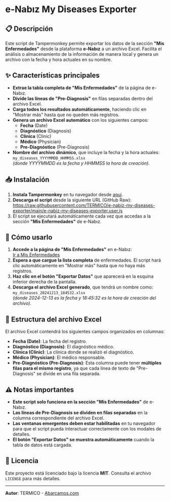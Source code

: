 # e-Nabız My Diseases Exporter

## 📋 **Descripción**
Este script de Tampermonkey permite exportar los datos de la sección **"Mis Enfermedades"** desde la plataforma **e-Nabız** a un archivo Excel. Facilita el análisis o almacenamiento de la información de manera local y genera un archivo con la fecha y hora actuales en su nombre.

## ✨ **Características principales**
- **Extrae la tabla completa de "Mis Enfermedades"** de la página de e-Nabız.
- **Divide las líneas de "Pre-Diagnosis"** en filas separadas dentro del archivo Excel.
- **Carga todos los resultados automáticamente**, haciendo clic en "Mostrar más" hasta que no queden más registros.
- **Genera un archivo Excel automático** con los siguientes campos:
  - **Fecha** (Date)
  - **Diagnóstico** (Diagnosis)
  - **Clínica** (Clinic)
  - **Médico** (Physician)
  - **Pre-Diagnóstico** (Pre-Diagnosis)
- **Nombre del archivo dinámico**, que incluye la fecha y la hora actuales:  
  `my_diseases_YYYYMMDD_HHMMSS.xlsx`  
  *(donde YYYYMMDD es la fecha y HHMMSS la hora de creación).*

## 📥 **Instalación**
1. **Instala Tampermonkey** en tu navegador desde [aquí](https://www.tampermonkey.net/).
2. **Descarga el script** desde la siguiente URL (GitHub Raw):  https://raw.githubusercontent.com/TERMICO/e-nabiz-my-diseases-exporter/main/e-nabiz-my-diseases-exporter.user.js
3. El script se ejecutará automáticamente cada vez que accedas a la sección **"Mis Enfermedades"** de e-Nabız.

## 🚀 **Cómo usarlo**
1. **Accede a la página de "Mis Enfermedades"** en e-Nabız:  
[Ir a Mis Enfermedades](https://enabiz.gov.tr/HastaBilgileri/Hastalik)
2. **Espera a que cargue la lista completa** de enfermedades. El script hará clic automáticamente en "Mostrar más" hasta que no haya más registros.
3. **Haz clic en el botón "Exportar Datos"** que aparecerá en la esquina inferior derecha de la pantalla.
4. **Descarga el archivo Excel generado**, que tendrá un nombre como:  
`my_diseases_20241213_184532.xlsx`  
*(donde 2024-12-13 es la fecha y 18:45:32 es la hora de creación del archivo).*

## 📂 **Estructura del archivo Excel**
El archivo Excel contendrá los siguientes campos organizados en columnas:
- **Fecha (Date)**: La fecha del registro.
- **Diagnóstico (Diagnosis)**: El diagnóstico médico.
- **Clínica (Clinic)**: La clínica donde se realizó el diagnóstico.
- **Médico (Physician)**: El médico responsable.
- **Pre-Diagnóstico (Pre-Diagnosis)**: Esta columna puede tener **múltiples filas para el mismo registro**, ya que cada línea de texto de "Pre-Diagnosis" se divide en una fila separada.

## ⚠️ **Notas importantes**
- **Este script solo funciona en la sección "Mis Enfermedades"** de e-Nabız.
- **Las líneas de Pre-Diagnosis se dividen en filas separadas** en la columna correspondiente del archivo Excel.
- **Las ventanas emergentes deben estar habilitadas** en tu navegador para que el script pueda interactuar correctamente con los modales de detalles.
- **El botón "Exportar Datos" se muestra automáticamente** cuando la tabla de datos está cargada.

## 📃 **Licencia**
Este proyecto está licenciado bajo la licencia **MIT**. Consulta el archivo `LICENSE` para más detalles.

---
**Autor**: TERMICO - [Abarcamos.com](https://www.abarcamos.com)

